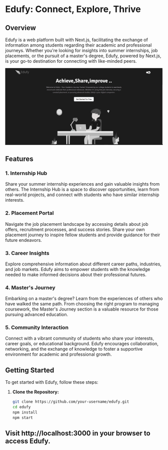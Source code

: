 # Edufy: Connect, Explore, Thrive

## Overview

Edufy is a web platform built with Next.js, facilitating the exchange of information among students regarding their academic and professional journeys. Whether you're looking for insights into summer internships, job placements, or the pursuit of a master's degree, Edufy, powered by Next.js, is your go-to destination for connecting with like-minded peers.

![Edufy](/edufy.png)

## Features

### 1. Internship Hub

Share your summer internship experiences and gain valuable insights from others. The Internship Hub is a space to discover opportunities, learn from real-world projects, and connect with students who have similar internship interests.

### 2. Placement Portal

Navigate the job placement landscape by accessing details about job offers, recruitment processes, and success stories. Share your own placement journey to inspire fellow students and provide guidance for their future endeavors.

### 3. Career Insights

Explore comprehensive information about different career paths, industries, and job markets. Edufy aims to empower students with the knowledge needed to make informed decisions about their professional futures.

### 4. Master's Journey

Embarking on a master's degree? Learn from the experiences of others who have walked the same path. From choosing the right program to managing coursework, the Master's Journey section is a valuable resource for those pursuing advanced education.

### 5. Community Interaction

Connect with a vibrant community of students who share your interests, career goals, or educational background. Edufy encourages collaboration, networking, and the exchange of knowledge to foster a supportive environment for academic and professional growth.

## Getting Started

To get started with Edufy, follow these steps:

1. **Clone the Repository:**
   ```bash
   git clone https://github.com/your-username/edufy.git
   cd edufy
   npm install
   npm start
## Visit http://localhost:3000 in your browser to access Edufy.
